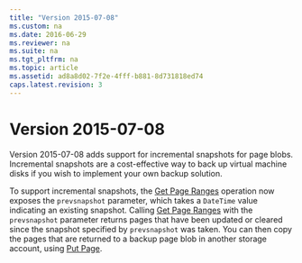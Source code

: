 ```yaml
---
title: "Version 2015-07-08"
ms.custom: na
ms.date: 2016-06-29
ms.reviewer: na
ms.suite: na
ms.tgt_pltfrm: na
ms.topic: article
ms.assetid: ad8a8d02-7f2e-4fff-b881-8d731818ed74
caps.latest.revision: 3
---
```

# Version 2015-07-08
Version 2015-07-08 adds support for incremental snapshots for page blobs. Incremental snapshots are a cost-effective way to back up virtual machine disks if you wish to implement your own backup solution.  
  
 To support incremental snapshots, the [Get Page Ranges](../rest-conceptual/Get-Page-Ranges.md) operation now exposes the `prevsnapshot` parameter, which takes a `DateTime` value indicating an existing snapshot.  Calling [Get Page Ranges](../rest-conceptual/Get-Page-Ranges.md) with the `prevsnapshot` parameter returns pages that have been updated or cleared since the snapshot specified by `prevsnapshot` was taken. You can then copy the pages that are returned to a backup page blob in another storage account, using [Put Page](../rest-conceptual/Put-Page.md).